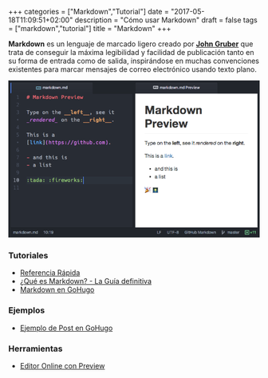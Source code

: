 +++
categories = ["Markdown","Tutorial"]
date = "2017-05-18T11:09:51+02:00"
description = "Cómo usar Markdown"
draft = false
tags = ["markdown","tutorial"]
title = "Markdown"
+++

**Markdown** es un lenguaje de marcado ligero creado por [**John Gruber**](https://en.wikipedia.org/wiki/John_Gruber)
que trata de conseguir la máxima legibilidad y facilidad de publicación tanto en su forma de entrada como de salida,
inspirándose en muchas convenciones existentes para marcar mensajes de correo electrónico usando texto plano.

![Markdown Preview](/postimages/markdown.png)

### Tutoriales
- [Referencia Rápida](https://github.com/adam-p/markdown-here/wiki/Markdown-Cheatsheet)
- [¿Qué es Markdown? - La Guía definitiva](https://markdown.es/)
- [Markdown en GoHugo](https://sourceforge.net/p/hugo-generator/wiki/markdown_syntax)

### Ejemplos
- [Ejemplo de Post en GoHugo](https://gohugo.io/content/example/)

### Herramientas
- [Editor Online con Preview](https://stackedit.io/editor)


